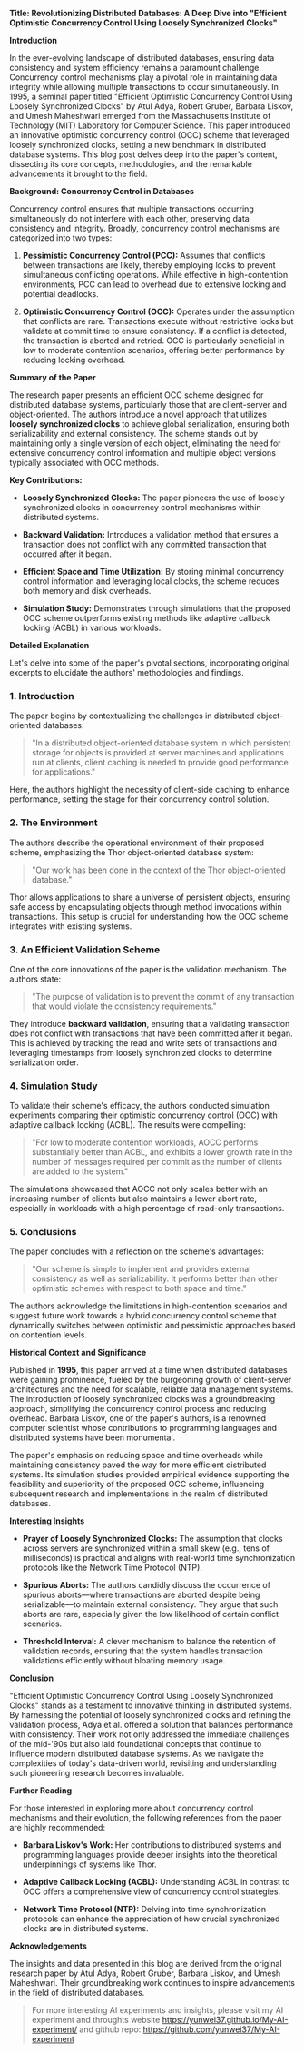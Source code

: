 **Title: Revolutionizing Distributed Databases: A Deep Dive into "Efficient Optimistic Concurrency Control Using Loosely Synchronized Clocks"**

**Introduction**

In the ever-evolving landscape of distributed databases, ensuring data consistency and system efficiency remains a paramount challenge. Concurrency control mechanisms play a pivotal role in maintaining data integrity while allowing multiple transactions to occur simultaneously. In 1995, a seminal paper titled "Efficient Optimistic Concurrency Control Using Loosely Synchronized Clocks" by Atul Adya, Robert Gruber, Barbara Liskov, and Umesh Maheshwari emerged from the Massachusetts Institute of Technology (MIT) Laboratory for Computer Science. This paper introduced an innovative optimistic concurrency control (OCC) scheme that leveraged loosely synchronized clocks, setting a new benchmark in distributed database systems. This blog post delves deep into the paper's content, dissecting its core concepts, methodologies, and the remarkable advancements it brought to the field.

**Background: Concurrency Control in Databases**

Concurrency control ensures that multiple transactions occurring simultaneously do not interfere with each other, preserving data consistency and integrity. Broadly, concurrency control mechanisms are categorized into two types:

1. **Pessimistic Concurrency Control (PCC):** Assumes that conflicts between transactions are likely, thereby employing locks to prevent simultaneous conflicting operations. While effective in high-contention environments, PCC can lead to overhead due to extensive locking and potential deadlocks.

2. **Optimistic Concurrency Control (OCC):** Operates under the assumption that conflicts are rare. Transactions execute without restrictive locks but validate at commit time to ensure consistency. If a conflict is detected, the transaction is aborted and retried. OCC is particularly beneficial in low to moderate contention scenarios, offering better performance by reducing locking overhead.

**Summary of the Paper**

The research paper presents an efficient OCC scheme designed for distributed database systems, particularly those that are client-server and object-oriented. The authors introduce a novel approach that utilizes **loosely synchronized clocks** to achieve global serialization, ensuring both serializability and external consistency. The scheme stands out by maintaining only a single version of each object, eliminating the need for extensive concurrency control information and multiple object versions typically associated with OCC methods.

**Key Contributions:**

- **Loosely Synchronized Clocks:** The paper pioneers the use of loosely synchronized clocks in concurrency control mechanisms within distributed systems.
  
- **Backward Validation:** Introduces a validation method that ensures a transaction does not conflict with any committed transaction that occurred after it began.
  
- **Efficient Space and Time Utilization:** By storing minimal concurrency control information and leveraging local clocks, the scheme reduces both memory and disk overheads.

- **Simulation Study:** Demonstrates through simulations that the proposed OCC scheme outperforms existing methods like adaptive callback locking (ACBL) in various workloads.

**Detailed Explanation**

Let's delve into some of the paper's pivotal sections, incorporating original excerpts to elucidate the authors' methodologies and findings.

### **1. Introduction**

The paper begins by contextualizing the challenges in distributed object-oriented databases:

> "In a distributed object-oriented database system in which persistent storage for objects is provided at server machines and applications run at clients, client caching is needed to provide good performance for applications."

Here, the authors highlight the necessity of client-side caching to enhance performance, setting the stage for their concurrency control solution.

### **2. The Environment**

The authors describe the operational environment of their proposed scheme, emphasizing the Thor object-oriented database system:

> "Our work has been done in the context of the Thor object-oriented database."

Thor allows applications to share a universe of persistent objects, ensuring safe access by encapsulating objects through method invocations within transactions. This setup is crucial for understanding how the OCC scheme integrates with existing systems.

### **3. An Efficient Validation Scheme**

One of the core innovations of the paper is the validation mechanism. The authors state:

> "The purpose of validation is to prevent the commit of any transaction that would violate the consistency requirements."

They introduce **backward validation**, ensuring that a validating transaction does not conflict with transactions that have been committed after it began. This is achieved by tracking the read and write sets of transactions and leveraging timestamps from loosely synchronized clocks to determine serialization order.

### **4. Simulation Study**

To validate their scheme's efficacy, the authors conducted simulation experiments comparing their optimistic concurrency control (OCC) with adaptive callback locking (ACBL). The results were compelling:

> "For low to moderate contention workloads, AOCC performs substantially better than ACBL, and exhibits a lower growth rate in the number of messages required per commit as the number of clients are added to the system."

The simulations showcased that AOCC not only scales better with an increasing number of clients but also maintains a lower abort rate, especially in workloads with a high percentage of read-only transactions.

### **5. Conclusions**

The paper concludes with a reflection on the scheme's advantages:

> "Our scheme is simple to implement and provides external consistency as well as serializability. It performs better than other optimistic schemes with respect to both space and time."

The authors acknowledge the limitations in high-contention scenarios and suggest future work towards a hybrid concurrency control scheme that dynamically switches between optimistic and pessimistic approaches based on contention levels.

**Historical Context and Significance**

Published in **1995**, this paper arrived at a time when distributed databases were gaining prominence, fueled by the burgeoning growth of client-server architectures and the need for scalable, reliable data management systems. The introduction of loosely synchronized clocks was a groundbreaking approach, simplifying the concurrency control process and reducing overhead. Barbara Liskov, one of the paper's authors, is a renowned computer scientist whose contributions to programming languages and distributed systems have been monumental.

The paper's emphasis on reducing space and time overheads while maintaining consistency paved the way for more efficient distributed systems. Its simulation studies provided empirical evidence supporting the feasibility and superiority of the proposed OCC scheme, influencing subsequent research and implementations in the realm of distributed databases.

**Interesting Insights**

- **Prayer of Loosely Synchronized Clocks:** The assumption that clocks across servers are synchronized within a small skew (e.g., tens of milliseconds) is practical and aligns with real-world time synchronization protocols like the Network Time Protocol (NTP).
  
- **Spurious Aborts:** The authors candidly discuss the occurrence of spurious aborts—where transactions are aborted despite being serializable—to maintain external consistency. They argue that such aborts are rare, especially given the low likelihood of certain conflict scenarios.
  
- **Threshold Interval:** A clever mechanism to balance the retention of validation records, ensuring that the system handles transaction validations efficiently without bloating memory usage.

**Conclusion**

"Efficient Optimistic Concurrency Control Using Loosely Synchronized Clocks" stands as a testament to innovative thinking in distributed systems. By harnessing the potential of loosely synchronized clocks and refining the validation process, Adya et al. offered a solution that balances performance with consistency. Their work not only addressed the immediate challenges of the mid-'90s but also laid foundational concepts that continue to influence modern distributed database systems. As we navigate the complexities of today's data-driven world, revisiting and understanding such pioneering research becomes invaluable.

**Further Reading**

For those interested in exploring more about concurrency control mechanisms and their evolution, the following references from the paper are highly recommended:

- **Barbara Liskov's Work:** Her contributions to distributed systems and programming languages provide deeper insights into the theoretical underpinnings of systems like Thor.

- **Adaptive Callback Locking (ACBL):** Understanding ACBL in contrast to OCC offers a comprehensive view of concurrency control strategies.

- **Network Time Protocol (NTP):** Delving into time synchronization protocols can enhance the appreciation of how crucial synchronized clocks are in distributed systems.

**Acknowledgements**

The insights and data presented in this blog are derived from the original research paper by Atul Adya, Robert Gruber, Barbara Liskov, and Umesh Maheshwari. Their groundbreaking work continues to inspire advancements in the field of distributed databases.

> For more interesting AI experiments and insights, please visit my AI experiment and throughts website <https://yunwei37.github.io/My-AI-experiment/> and github repo: <https://github.com/yunwei37/My-AI-experiment>
